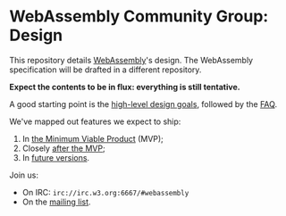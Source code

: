 # WebAssembly Community Group: Design

This repository details [WebAssembly][]'s design. The WebAssembly specification
will be drafted in a different repository.

**Expect the contents to be in flux: everything is still tentative.**

A good starting point is the [high-level design goals](HighLevelGoals.md),
followed by the [FAQ](FAQ.md).

We've mapped out features we expect to ship:
 1. In [the Minimum Viable Product](MVP.md) (MVP);
 2. Closely [after the MVP](EssentialPostMVPFeatures.md);
 3. In [future versions](FutureFeatures.md).

Join us:
 * On IRC: `irc://irc.w3.org:6667/#webassembly`
 * On the [mailing list][].

  [WebAssembly]: https://www.w3.org/community/webassembly
  [mailing list]: https://lists.w3.org/Archives/Public/public-webassembly/
